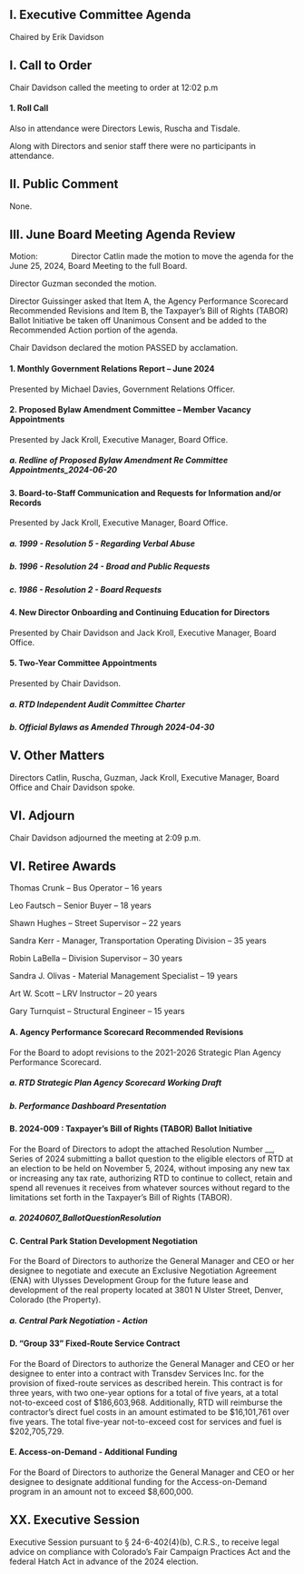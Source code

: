 ## I. Executive Committee Agenda

Chaired by Erik Davidson

## I. Call to Order

Chair Davidson called the meeting to order at 12:02 p.m

#### 1. Roll Call

Also in attendance were Directors Lewis, Ruscha and Tisdale.

Along with Directors and senior staff there were no participants in attendance.

## II. Public Comment

None.

## III. June Board Meeting Agenda Review

Motion:               Director Catlin made the motion to move the agenda for the June 25, 2024, Board Meeting to the full Board.

Director Guzman seconded the motion.

Director Guissinger asked that Item A, the Agency Performance Scorecard Recommended Revisions and Item B, the Taxpayer’s Bill of Rights (TABOR) Ballot Initiative be taken off Unanimous Consent and be added to the Recommended Action portion of the agenda.

Chair Davidson declared the motion PASSED by acclamation.

#### 1. Monthly Government Relations Report – June 2024

Presented by Michael Davies, Government Relations Officer.

#### 2. Proposed Bylaw Amendment Committee – Member Vacancy Appointments

Presented by Jack Kroll, Executive Manager, Board Office.

##### a. Redline of Proposed Bylaw Amendment Re Committee Appointments_2024-06-20

#### 3. Board-to-Staff Communication and Requests for Information and/or Records

Presented by Jack Kroll, Executive Manager, Board Office.

##### a. 1999 - Resolution  5 - Regarding Verbal Abuse

##### b. 1996 - Resolution 24 - Broad and Public Requests

##### c. 1986 - Resolution  2 - Board Requests

#### 4. New Director Onboarding and Continuing Education for Directors

Presented by Chair Davidson and Jack Kroll, Executive Manager, Board Office.

#### 5. Two-Year Committee Appointments

Presented by Chair Davidson.

##### a. RTD Independent Audit Committee Charter

##### b. Official Bylaws as Amended Through 2024-04-30

## V. Other Matters

Directors Catlin, Ruscha, Guzman, Jack Kroll, Executive Manager, Board Office and Chair Davidson spoke.

## VI. Adjourn

Chair Davidson adjourned the meeting at 2:09 p.m.

## VI. Retiree Awards

Thomas Crunk – Bus Operator – 16 years

Leo Fautsch – Senior Buyer – 18 years

Shawn Hughes – Street Supervisor – 22 years

Sandra Kerr - Manager, Transportation Operating Division – 35 years

Robin LaBella – Division Supervisor – 30 years

Sandra J. Olivas - Material Management Specialist – 19 years

Art W. Scott – LRV Instructor – 20 years

Gary Turnquist – Structural Engineer – 15 years

#### A. Agency Performance Scorecard Recommended Revisions

For the Board to adopt revisions to the 2021-2026 Strategic Plan Agency Performance Scorecard.

##### a. RTD Strategic Plan Agency Scorecard Working Draft

##### b. Performance Dashboard Presentation

#### B. 2024-009 : Taxpayer’s Bill of Rights (TABOR) Ballot Initiative

For the Board of Directors to adopt the attached Resolution Number __, Series of 2024 submitting a ballot question to the eligible electors of RTD at an election to be held on November 5, 2024, without imposing any new tax or increasing any tax rate, authorizing RTD to continue to collect, retain and spend all revenues it receives from whatever sources without regard to the limitations set forth in the Taxpayer’s Bill of Rights (TABOR).

##### a. 20240607_BallotQuestionResolution

#### C. Central Park Station Development Negotiation

For the Board of Directors to authorize the General Manager and CEO or her designee to negotiate and execute an Exclusive Negotiation Agreement (ENA) with Ulysses Development Group for the future lease and development of the real property located at 3801 N Ulster Street, Denver, Colorado (the Property).

##### a. Central Park Negotiation - Action

#### D. “Group 33” Fixed-Route Service Contract

For the Board of Directors to authorize the General Manager and CEO or her designee to enter into a contract with Transdev Services Inc. for the provision of fixed-route services as described herein. This contract is for three years, with two one-year options for a total of five years, at a total not-to-exceed cost of $186,603,968. Additionally, RTD will reimburse the contractor’s direct fuel costs in an amount estimated to be $16,101,761 over five years. The total five-year not-to-exceed cost for services and fuel is $202,705,729.

#### E. Access-on-Demand - Additional Funding

For the Board of Directors to authorize the General Manager and CEO or her designee to designate additional funding for the Access-on-Demand program in an amount not to exceed $8,600,000.

## XX. Executive Session

Executive Session pursuant to § 24-6-402(4)(b), C.R.S., to receive legal advice on compliance with Colorado’s Fair Campaign Practices Act and the federal Hatch Act in advance of the 2024 election.